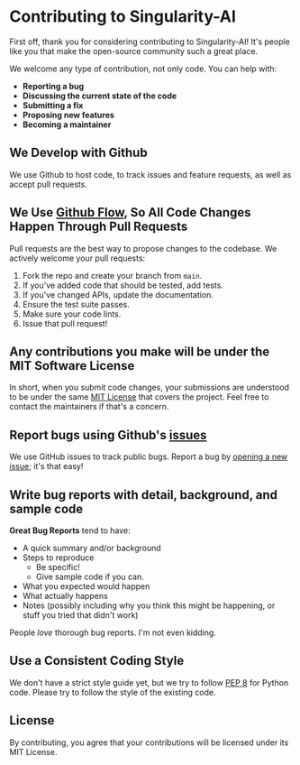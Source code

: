 # Contributing to Singularity-AI

First off, thank you for considering contributing to Singularity-AI! It's people like you that make the open-source community such a great place.

We welcome any type of contribution, not only code. You can help with:
* **Reporting a bug**
* **Discussing the current state of the code**
* **Submitting a fix**
* **Proposing new features**
* **Becoming a maintainer**

## We Develop with Github
We use Github to host code, to track issues and feature requests, as well as accept pull requests.

## We Use [Github Flow](https://guides.github.com/introduction/flow/index.html), So All Code Changes Happen Through Pull Requests
Pull requests are the best way to propose changes to the codebase. We actively welcome your pull requests:

1. Fork the repo and create your branch from `main`.
2. If you've added code that should be tested, add tests.
3. If you've changed APIs, update the documentation.
4. Ensure the test suite passes.
5. Make sure your code lints.
6. Issue that pull request!

## Any contributions you make will be under the MIT Software License
In short, when you submit code changes, your submissions are understood to be under the same [MIT License](http://choosealicense.com/licenses/mit/) that covers the project. Feel free to contact the maintainers if that's a concern.

## Report bugs using Github's [issues](https://github.com/briandk/transcriptase-atom/issues)
We use GitHub issues to track public bugs. Report a bug by [opening a new issue](); it's that easy!

## Write bug reports with detail, background, and sample code
**Great Bug Reports** tend to have:
- A quick summary and/or background
- Steps to reproduce
  - Be specific!
  - Give sample code if you can.
- What you expected would happen
- What actually happens
- Notes (possibly including why you think this might be happening, or stuff you tried that didn't work)

People *love* thorough bug reports. I'm not even kidding.

## Use a Consistent Coding Style
We don't have a strict style guide yet, but we try to follow [PEP 8](https://www.python.org/dev/peps/pep-0008/) for Python code. Please try to follow the style of the existing code.

## License
By contributing, you agree that your contributions will be licensed under its MIT License.
